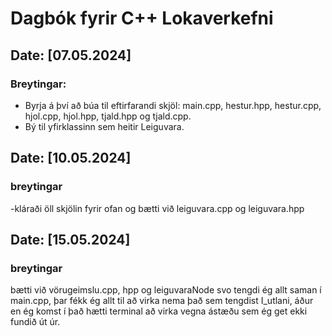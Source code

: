 # Dagbók fyrir C++ Lokaverkefni

## Date: [07.05.2024]

### Breytingar:
- Byrja á því að búa til eftirfarandi skjöl: main.cpp, hestur.hpp, hestur.cpp, hjol.cpp, hjol.hpp, tjald.hpp og tjald.cpp.
- Bý til yfirklassinn sem heitir Leiguvara.


## Date: [10.05.2024]
### breytingar
-kláraði öll skjölin fyrir ofan og bætti við leiguvara.cpp og leiguvara.hpp


## Date: [15.05.2024]
### breytingar
bætti við vörugeimslu.cpp, hpp og leiguvaraNode
svo tengdi ég allt saman í main.cpp, þar fékk ég allt til að virka nema það sem tengdist I_utlani, áður en ég komst í það hætti terminal að virka vegna ástæðu sem ég get ekki fundið út úr.
